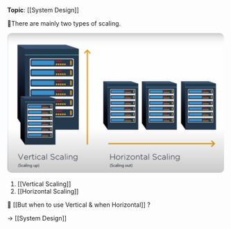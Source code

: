 **Topic**: [[System Design]]
 
 📌There are mainly two types of scaling. 

 <img src="types-of-scaling.png" width=500 style="border-radius: 10px" />
 
 1. [[Vertical Scaling]] 
 2. [[Horizontal Scaling]]

🤔 [[But when to use Vertical & when Horizontal]] ?

→ [[System Design]]